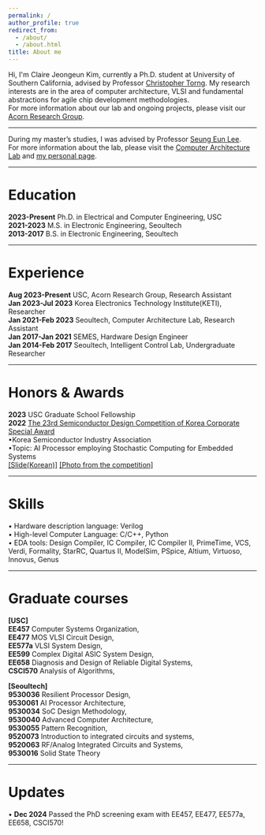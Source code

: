 ```yaml
---
permalink: /
author_profile: true
redirect_from:
  - /about/
  - /about.html
title: About me
---
```

Hi, I'm Claire Jeongeun Kim, currently a Ph.D. student at University of Southern California, advised by Professor [Christopher Torng](https://ctorng.com). My research interests are in the area of computer architecture, VLSI and fundamental abstractions for agile chip development methodologies.  
For more information about our lab and ongoing projects, please visit our [Acorn Research Group](https://acorn-research.usc.edu).

------
During my master’s studies, I was advised by Professor [Seung Eun Lee](https://soc.seoultech.ac.kr/Professor/Professor.html).  
For more information about the lab, please visit the [Computer Architecture Lab](https://soc.seoultech.ac.kr/) and [my personal page](https://soc.seoultech.ac.kr/Alumni/Kim_JE.html).

------

Education
======
**2023-Present** Ph.D. in Electrical and Computer Engineering, USC  
**2021-2023** M.S. in Electronic Engineering, Seoultech  
**2013-2017** B.S. in Electronic Engineering, Seoultech  


------

Experience
======
**Aug 2023-Present**   USC, Acorn Research Group, Research Assistant  
**Jan 2023-Jul 2023**  Korea Electronics Technology Institute(KETI), Researcher  
**Jan 2021-Feb 2023**  Seoultech, Computer Architecture Lab, Research Assistant  
**Jan 2017-Jan 2021**  SEMES, Hardware Design Engineer  
**Jan 2014-Feb 2017**  Seoultech, Intelligent Control Lab, Undergraduate Researcher  


------

Honors & Awards
======
**2023** USC Graduate School Fellowship  
**2022** [The 23rd Semiconductor Design Competition of Korea Corporate Special Award](../images/chip_design_contest/Semiconductor_Design_Contest_KJE.jpg)  
      •Korea Semiconductor Industry Association  
      •Topic: AI Processor employing Stochastic Computing for Embedded Systems  
[\[Slide(Korean)\]](../images/chip_design_contest/chip_design_contest.pdf) 
[\[Photo from the competition\]](../images/chip_design_contest/Semiconductor_Design_Contest_Presentation.jpg) 


------

Skills
======
• Hardware description language: Verilog  
• High-level Computer Language: C/C++, Python  
• EDA tools: Design Compiler, IC Compiler, IC Compiler II, PrimeTime, VCS, Verdi, Formality, StarRC, Quartus II, ModelSim, PSpice, Altium, Virtuoso, Innovus, Genus  


------

Graduate courses
======
<strong>[USC]</strong>   
**EE457** Computer Systems Organization,  
**EE477** MOS VLSI Circuit Design,  
**EE577a** VLSI System Design,  
**EE599** Complex Digital ASIC System Design,  
**EE658** Diagnosis and Design of Reliable Digital Systems,  
**CSCI570** Analysis of Algorithms,  

<strong>[Seoultech]</strong>   
**9530036** Resilient Processor Design,  
**9530061** AI Processor Architecture,  
**9530034** SoC Design Methodology,  
**9530040** Advanced Computer Architecture,  
**9530055** Pattern Recognition,   
**9520073** Introduction to integrated circuits and systems,  
**9520063** RF/Analog Integrated Circuits and Systems,   
**9530016** Solid State Theory  

------

Updates
======
• **Dec 2024** Passed the PhD screening exam with EE457, EE477, EE577a, EE658, CSCI570!    
